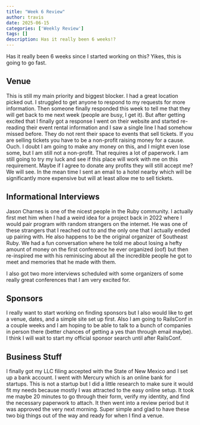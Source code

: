 ```yaml
---
title: "Week 6 Review"
author: travis
date: 2025-06-15
categories: ['Weekly Review']
tags: []
description: Has it really been 6 weeks!?
---
```


Has it really been 6 weeks since I started working on this? Yikes, this is going to go fast.

## Venue
This is still my main priority and biggest blocker. I had a great location picked out. I struggled to get anyone to respond to my requests for more information. Then someone finally responded this week to tell me that they will get back to me next week (people are busy, I get it). But after getting excited that I finally got a response I went on their website and started re-reading their event rental information and I saw a single line I had somehow missed before. They do not rent their space to events that sell tickets. If you are selling tickets you have to be a non-profit raising money for a cause. Ouch. I doubt I am going to make any money on this, and I might even lose some, but I am still not a non-profit. That requires a lot of paperwork. I am still going to try my luck and see if this place will work with me on this requirement. Maybe if I agree to donate any profits they will still accept me? We will see. In the mean time I sent an email to a hotel nearby which will be significantly more expensive but will at least allow me to sell tickets.

## Informational Interviews
Jason Charnes is one of the nicest people in the Ruby community. I actually first met him when I had a weird idea for a project back in 2022 where I would pair program with random strangers on the internet. He was one of these strangers that I reached out to and the only one that I actually ended up pairing with. He also happens to be the original organizer of Southeast Ruby. We had a fun conversation where he told me about losing a hefty amount of money on the first conference he ever organized (oof) but then re-inspired me with his reminiscing about all the incredible people he got to meet and memories that he made with them.

I also got two more interviews scheduled with some organizers of some really great conferences that I am very excited for.

## Sponsors
I really want to start working on finding sponsors but I also would like to get a venue, dates, and a simple site set up first. Also I am going to RailsConf in a couple weeks and I am hoping to be able to talk to a bunch of companies in person there (better chances of getting a yes than through email maybe). I think I will wait to start my official sponsor search until after RailsConf.

## Business Stuff
I finally got my LLC filing accepted with the State of New Mexico and I set up a bank account. I went with Mercury which is an online bank for startups. This is not a startup but I did a little research to make sure it would fit my needs because mostly I was attracted to the easy online setup. It took me maybe 20 minutes to go through their form, verify my identity, and find the necessary paperwork to attach. It then went into a review period but it was approved the very next morning. Super simple and glad to have these two big things out of the way and ready for when I find a venue.
